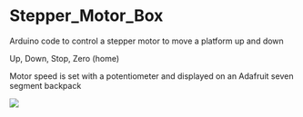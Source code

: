 
# Stepper_Motor_Box

Arduino code to control a stepper motor to move a platform up and down

Up, Down, Stop, Zero (home)

Motor speed is set with a potentiometer and displayed on an Adafruit seven segment backpack

![](box.gif)